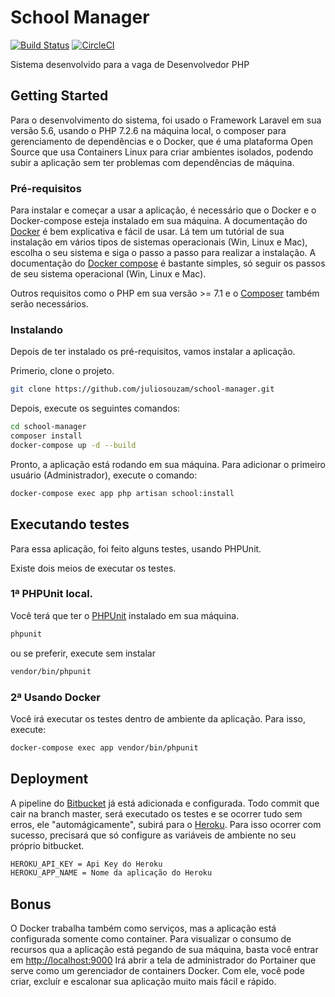 # School Manager
[![Build Status](https://travis-ci.org/juliosouzam/school-manager.svg?branch=master)](https://travis-ci.org/juliosouzam/school-manager)
[![CircleCI](https://circleci.com/gh/juliosouzam/school-manager.svg?style=svg)](https://circleci.com/gh/juliosouzam/school-manager)

Sistema desenvolvido para a vaga de Desenvolvedor PHP

## Getting Started

Para o desenvolvimento do sistema, foi usado o Framework Laravel em sua versão 5.6, usando o PHP 7.2.6 na máquina local, o composer para gerenciamento de dependências e o Docker, que é uma plataforma Open Source que usa Containers Linux para criar ambientes isolados, podendo subir a aplicação sem ter problemas com dependências de máquina.

### Pré-requisitos

Para instalar e começar a usar a aplicação, é necessário que o Docker e o Docker-compose esteja instalado em sua máquina.
A documentação do [Docker](https://docs.docker.com/install/#supported-platforms) é bem explicativa e fácil de usar. Lá tem um tutórial de sua instalação em vários tipos de sistemas operacionais (Win, Linux e Mac), escolha o seu sistema e siga o passo a passo para realizar a instalação.
A documentação do [Docker compose](https://docs.docker.com/v17.09/compose/install/#install-compose) é bastante simples, só seguir os passos de seu sistema operacional (Win, Linux e Mac).

Outros requisitos como o PHP em sua versão >= 7.1 e o [Composer](https://getcomposer.org/download/) também serão necessários.

### Instalando

Depois de ter instalado os pré-requisitos, vamos instalar a aplicação.

Primerio, clone o projeto.

```bash
git clone https://github.com/juliosouzam/school-manager.git
```

Depois, execute os seguintes comandos:

```bash
cd school-manager
composer install
docker-compose up -d --build
```

Pronto, a aplicação está rodando em sua máquina.
Para adicionar o primeiro usuário (Administrador), execute o comando:

```bash
docker-compose exec app php artisan school:install
```

## Executando testes

Para essa aplicação, foi feito alguns testes, usando PHPUnit.

Existe dois meios de executar os testes.

### 1ª PHPUnit local.

Você terá que ter o [PHPUnit](https://phpunit.de/getting-started/phpunit-7.html)
instalado em sua máquina.

```bash
phpunit
```

ou se preferir, execute sem instalar

```bash
vendor/bin/phpunit
```

### 2ª Usando Docker

Você irá executar os testes dentro de ambiente da aplicação.
Para isso, execute:

```bash
docker-compose exec app vendor/bin/phpunit
```

## Deployment

A pipeline do [Bitbucket](https://bitbucket.org/) já está adicionada e configurada.
Todo commit que cair na branch master, será executado os testes e se ocorrer tudo sem erros, ele "automágicamente", subirá para o [Heroku](https://www.heroku.com/).
Para isso ocorrer com sucesso, precisará que só configure as variáveis de ambiente no seu próprio bitbucket.

```bash
HEROKU_API_KEY = Api Key do Heroku
HEROKU_APP_NAME = Nome da aplicação do Heroku
```

## Bonus

O Docker trabalha também como serviços, mas a aplicação está configurada somente como container.
Para visualizar o consumo de recursos qua a aplicação está pegando de sua máquina, basta você entrar em [http://localhost:9000](http://localhost:9000)
Irá abrir a tela de administrador do Portainer que serve como um gerenciador de containers Docker.
Com ele, você pode criar, excluír e escalonar sua aplicação muito mais fácil e rápido.
